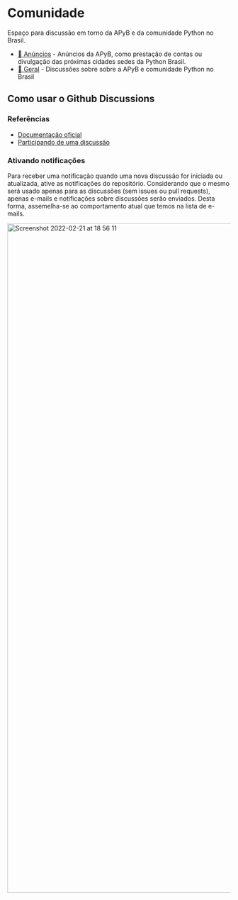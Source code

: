 # Comunidade

Espaço para discussão em torno da APyB e da comunidade Python no Brasil.

- [📣 Anúncios](https://github.com/apyb/comunidade/discussions/categories/an%C3%BAncios) - Anúncios da APyB, como prestação de contas ou divulgação das próximas cidades sedes da Python Brasil.
- [💬 Geral](https://github.com/apyb/comunidade/discussions/categories/geral) - Discussões sobre sobre a APyB e comunidade Python no Brasil

## Como usar o Github Discussions

### Referências

- [Documentação oficial](https://docs.github.com/pt/discussions)
- [Participando de uma discussão](https://docs.github.com/pt/discussions/collaborating-with-your-community-using-discussions/participating-in-a-discussion)

### Ativando notificações

Para receber uma notificação quando uma nova discussão for iniciada ou atualizada, ative as notificações do repositório. Considerando que o mesmo será usado apenas para as discussões (sem issues ou pull requests), apenas e-mails e notificações sobre discussões serão enviados. Desta forma, assemelha-se ao comportamento atual que temos na lista de e-mails.

<img width="1510" alt="Screenshot 2022-02-21 at 18 56 11" src="https://user-images.githubusercontent.com/431892/155013834-708c6ae9-2a64-4642-b50a-95eecac3b3d1.png">
